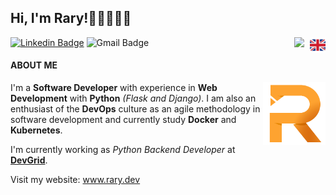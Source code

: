 ## Hi, I'm Rary!👋🏽👨🏽‍💻

<img align="right" width="25" src="img/british-flag.png">
<img align="right" width="25" src="img/brazilian-flag.png">

[![Linkedin Badge](https://img.shields.io/badge/-Rary%Coringa-grey?style=flat&logo=Linkedin&logoColor=white&link=https://www.linkedin.com/in/rarygc/)](https://www.linkedin.com/in/rarygc/)
![Gmail Badge](https://img.shields.io/badge/-contact@rary.dev-grey?style=flat&logo=Gmail&logoColor=white)

#### ABOUT ME

<img align="right" width="100" src="img/r-orange.png">

I'm a **Software Developer** with experience in **Web Development** with **Python** *(Flask and Django)*. I am also an enthusiast of the **DevOps** culture as an agile methodology in software development and currently study **Docker** and **Kubernetes**.

I'm currently working as *Python Backend Developer* at **[DevGrid](https://devgrid.co.uk)**.

Visit my website: www.rary.dev
